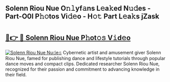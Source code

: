 ## Solenn Riou Nue O𝚗𝚕yf𝚊ns L𝚎a𝚔ed N𝚞𝚍es - Part-O0I P𝚑𝚘tos Vi𝚍𝚎o - H𝚘𝚝 Part L𝚎a𝚔s jZask

# <h2><a href="http://kf9yyxk.oniu.top/?m=Solenn+Riou+Nue">🔗👉 🔴 Solenn Riou Nue P𝚑ot𝚘𝚜 V𝚒d𝚎o</a></h2>

[![Solenn Riou Nue Nu𝚍e𝚜](https://i.imgur.com/0qMVB7G.gif)](http://kf9yyxk.oniu.top/?m=Solenn+Riou+Nue)
Cybernetic artist and amusement giver Solenn Riou Nue, famed for publishing dance and lifestyle tutorials through popular dance moves and compact clips. Dedicated researcher Solenn Riou Nue, recognized for their passion and commitment to advancing knowledge in their field.  
